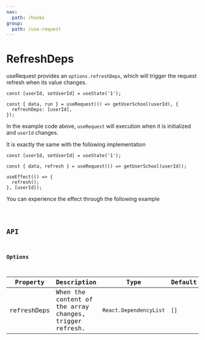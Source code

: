 ```yaml
---
nav:
  path: /hooks
group:
  path: /use-request
---
```


# RefreshDeps

useRequest provides an `options.refreshDeps`, which will trigger the request refresh when its value changes.

```tsx | pure
const [userId, setUserId] = useState('1');

const { data, run } = useRequest(() => getUserSchool(userId), {
  refreshDeps: [userId],
});
```

In the example code above, `useRequest` will execution when it is initialized and `userId` changes.

It is exactly the same with the following implementation

```tsx | pure
const [userId, setUserId] = useState('1');

const { data, refresh } = useRequest(() => getUserSchool(userId));

useEffect(() => {
  refresh();
}, [userId]);
```

You can experience the effect through the following example

<code src="./demo/refreshDeps.tsx" />

## API

### Options

| Property    | Description                                             | Type                   | Default |
| ----------- | ------------------------------------------------------- | ---------------------- | ------- |
| refreshDeps | When the content of the array changes, trigger refresh. | `React.DependencyList` | `[]`    |

